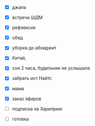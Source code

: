 - [x] джапа
- [x] встреча ШДМ 
- [x] рефлексия
- [x] обед
- [x] уборка до абхиджит
- [x] Китай, 
- [x] сон 2 часа, будильник не услышала
- [x] забрать ист Найтс
- [x] мама
- [x] заказ эфиров
- [ ] подписка на Хариприю
- [ ] готовка

